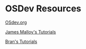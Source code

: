 
# OSDev Resources

[OSdev.org](https://wiki.osdev.org/Main_Page)

[James Malloy's Tutorials](http://www.jamesmolloy.co.uk/tutorial_html/)

[Bran's Tutorials](http://www.osdever.net/bkerndev/Docs/title.htm)
